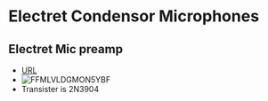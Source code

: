 # Electret Condensor Microphones

## Electret Mic preamp

* [URL](https://www.instructables.com/Pre-amp-to-electret-mic/)
* ![FFMLVLDGMON5YBF](https://user-images.githubusercontent.com/638189/97815407-c5bc8480-1c5b-11eb-9095-5810aa7195b1.png)
* Transister is 2N3904
